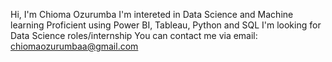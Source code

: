 Hi, I'm Chioma Ozurumba
I'm intereted in Data Science and Machine learning
Proficient using Power BI, Tableau, Python and SQL
I'm looking for Data Science roles/internship
You can contact me via email: chiomaozurumbaa@gmail.com
 
 

<!---
Chioma-xls/Chioma-xls is a ✨ special ✨ repository because its `README.md` (this file) appears on your GitHub profile.
You can click the Preview link to take a look at your changes.
--->
